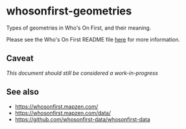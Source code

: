 # whosonfirst-geometries

Types of geometries in Who's On First, and their meaning.

Please see the Who's On First README file [here](https://github.com/whosonfirst-data/whosonfirst-data/blob/master/README.md) for more information.

## Caveat

_This document should still be considered a work-in-progress_

## See also

* https://whosonfirst.mapzen.com/
* https://whosonfirst.mapzen.com/data/
* https://github.com/whosonfirst-data/whosonfirst-data